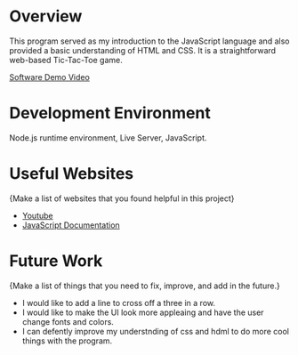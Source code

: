 # Overview

This program served as my introduction to the JavaScript language and also provided a basic understanding of HTML and CSS. It is a straightforward web-based Tic-Tac-Toe game.

[Software Demo Video](https://youtu.be/-EjFM1bmrzY)

# Development Environment

Node.js runtime environment,
Live Server,
JavaScript.


# Useful Websites

{Make a list of websites that you found helpful in this project}

- [Youtube](http://url.https://www.youtube.com/)
- [JavaScript Documentation](http://url.https://developer.mozilla.org/en-US/docs/Learn/JavaScript/First_steps/What_is_JavaScript)

# Future Work

{Make a list of things that you need to fix, improve, and add in the future.}

- I would like to add a line to cross off a three in a row.
- I would like to make the UI look more appleaing and have the user change fonts and colors.
- I can defently improve my understnding of css and hdml to do more cool things with the program.